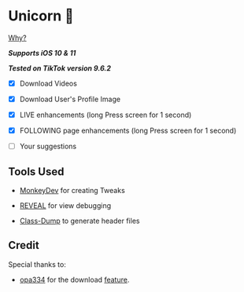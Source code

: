 # Unicorn 🦄
[Why?](https://www.theverge.com/2018/10/26/18026250/bytedance-china-tiktok-valuation-highest-toutiao)

***Supports iOS 10 & 11***

***Tested on TikTok version 9.6.2***


- [x] Download Videos
- [x] Download User's Profile Image
- [x] LIVE enhancements (long Press screen for 1 second)
- [x] FOLLOWING page enhancements (long Press screen for 1 second)
- [ ] Your suggestions


## Tools Used
- [MonkeyDev](https://github.com/AloneMonkey/MonkeyDev) for creating Tweaks 

- [REVEAL](https://revealapp.com) for view debugging 

- [Class-Dump](http://stevenygard.com/projects/class-dump/) to generate header files


## Credit
Special thanks to:
- [opa334](https://github.com/opa334)  for the download [feature](https://github.com/opa334/Downloadally). 






